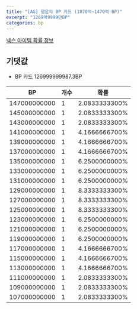 ```yaml
---
title: "[AG] 행운의 BP 카드 (1070억~1470억 BP)"
excerpt: "1269억9999만BP"
categories: bp
---
```

[넥슨 아이템 확률 정보](http://iteminfo.nexon.com/probability/fo4?sn=7298)

## 기댓값
  - BP 카드 126999999987.3BP

|BP|개수|확률|
|---|---|---|
|147000000000|1|2.0833333300%|
|145000000000|1|2.0833333300%|
|143000000000|1|2.0833333300%|
|141000000000|1|4.1666666700%|
|139000000000|1|4.1666666700%|
|137000000000|1|4.1666666700%|
|135000000000|1|6.2500000000%|
|133000000000|1|6.2500000000%|
|131000000000|1|6.2500000000%|
|129000000000|1|8.3333333300%|
|127000000000|1|8.3333333300%|
|125000000000|1|8.3333333300%|
|123000000000|1|6.2500000000%|
|121000000000|1|6.2500000000%|
|119000000000|1|6.2500000000%|
|117000000000|1|4.1666666700%|
|115000000000|1|4.1666666700%|
|113000000000|1|4.1666666700%|
|111000000000|1|2.0833333300%|
|109000000000|1|2.0833333300%|
|107000000000|1|2.0833333300%|
